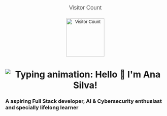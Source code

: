 <!--
**Shushizinho/Shushizinho** is a ✨ _special_ ✨ repository because its `README.md` (this file) appears on your GitHub profile.

Here are some ideas to get you started:

- 🔭 I’m currently working on ...
- 🌱 I’m currently learning ...
- 👯 I’m looking to collaborate on ...
- 🤔 I’m looking for help with ...
- 💬 Ask me about ...
- 📫 How to reach me: ...
- 😄 Pronouns: ...
- ⚡ Fun fact: ...
-->

<div style="text-align: center; font-family: Arial, sans-serif; margin-top: 20px;">
  <p style="font-size: 18px; color: #555;">Visitor Count</p>
  <img 
    src="https://profile-counter.glitch.me/{Shushizinho}/count.svg" 
    alt="Visitor Count" 
    style="margin-top: 5px; width: 120px; height: auto;" 
  />
</div>


<h1 align="center">
  <img
    src="https://readme-typing-svg.herokuapp.com/?font=Inter&size=48&center=true&vCenter=true&width=500&height=70&color=9370DB&duration=4000&lines=Helloo+👋;+I'm+Ana+Silva!"
    alt="Typing animation: Hello 👋 I'm Ana Silva!"
    style="max-width: 100%; height: auto;"
  />
</h1>


### A aspiring Full Stack developer, AI & Cybersecurity enthusiast and specially lifelong learner
